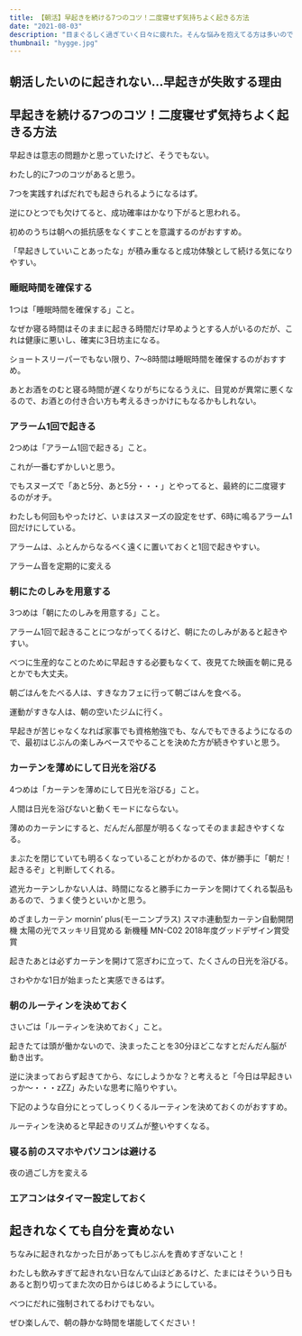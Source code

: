 ```yaml
---
title: 【朝活】早起きを続ける7つのコツ！二度寝せず気持ちよく起きる方法
date: "2021-08-03"
description: "目まぐるしく過ぎていく日々に疲れた。そんな悩みを抱えてる方は多いのではないでしょうか？本記事では、幸せな暮らしを送りたい方のために、北欧デンマークの暮らしに根付くヒュッゲ（HYGGE）という考え方を紹介します。"
thumbnail: "hygge.jpg"
---
```




## 朝活したいのに起きれない…早起きが失敗する理由






## 早起きを続ける7つのコツ！二度寝せず気持ちよく起きる方法

早起きは意志の問題かと思っていたけど、そうでもない。

わたし的に7つのコツがあると思う。



7つを実践すればだれでも起きられるようになるはず。

逆にひとつでも欠けてると、成功確率はかなり下がると思われる。




初めのうちは朝への抵抗感をなくすことを意識するのがおすすめ。


「早起きしていいことあったな」が積み重なると成功体験として続ける気になりやすい。




### 睡眠時間を確保する


1つは「睡眠時間を確保する」こと。

なぜか寝る時間はそのままに起きる時間だけ早めようとする人がいるのだが、これは健康に悪いし、確実に3日坊主になる。


ショートスリーパーでもない限り、7〜8時間は睡眠時間を確保するのがおすすめ。

あとお酒をのむと寝る時間が遅くなりがちになるうえに、目覚めが異常に悪くなるので、お酒との付き合い方も考えるきっかけにもなるかもしれない。




### アラーム1回で起きる

2つめは「アラーム1回で起きる」こと。

これが一番むずかしいと思う。

でもスヌーズで「あと5分、あと5分・・・」とやってると、最終的に二度寝するのがオチ。

わたしも何回もやったけど、いまはスヌーズの設定をせず、6時に鳴るアラーム1回だけにしている。

アラームは、ふとんからなるべく遠くに置いておくと1回で起きやすい。



アラーム音を定期的に変える





### 朝にたのしみを用意する

3つめは「朝にたのしみを用意する」こと。

アラーム1回で起きることにつながってくるけど、朝にたのしみがあると起きやすい。


べつに生産的なことのために早起きする必要もなくて、夜見てた映画を朝に見るとかでも大丈夫。

朝ごはんをたべる人は、すきなカフェに行って朝ごはんを食べる。

運動がすきな人は、朝の空いたジムに行く。

早起きが苦じゃなくなれば家事でも資格勉強でも、なんでもできるようになるので、最初はじぶんの楽しみベースでやることを決めた方が続きやすいと思う。



### カーテンを薄めにして日光を浴びる

4つめは「カーテンを薄めにして日光を浴びる」こと。


人間は日光を浴びないと動くモードにならない。

薄めのカーテンにすると、だんだん部屋が明るくなってそのまま起きやすくなる。

まぶたを閉じていても明るくなっていることがわかるので、体が勝手に「朝だ！起きるぞ」と判断してくれる。


遮光カーテンしかない人は、時間になると勝手にカーテンを開けてくれる製品もあるので、うまく使うといいかと思う。




めざましカーテン mornin’ plus(モーニンプラス) スマホ連動型カーテン自動開閉機 太陽の光でスッキリ目覚める 新機種 MN-C02 2018年度グッドデザイン賞受賞




起きたあとは必ずカーテンを開けて窓ぎわに立って、たくさんの日光を浴びる。

さわやかな1日が始まったと実感できるはず。



### 朝のルーティンを決めておく

さいごは「ルーティンを決めておく」こと。


起きたては頭が働かないので、決まったことを30分ほどこなすとだんだん脳が動き出す。

逆に決まっておらず起きてから、なにしようかな？と考えると「今日は早起きいっか〜・・・zZZ」みたいな思考に陥りやすい。


下記のような自分にとってしっくりくるルーティンを決めておくのがおすすめ。

ルーティンを決めると早起きのリズムが整いやすくなる。




### 寝る前のスマホやパソコンは避ける

夜の過ごし方を変える



### エアコンはタイマー設定しておく






## 起きれなくても自分を責めない

ちなみに起きれなかった日があってもじぶんを責めすぎないこと！


わたしも飲みすぎて起きれない日なんて山ほどあるけど、たまにはそういう日もあると割り切ってまた次の日からはじめるようにしている。




べつにだれに強制されてるわけでもない。


ぜひ楽しんで、朝の静かな時間を堪能してください！